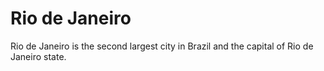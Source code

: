 # Rio de Janeiro
Rio de Janeiro is the second largest city in Brazil and the capital of Rio de Janeiro state.
